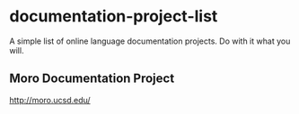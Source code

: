# documentation-project-list
A simple list of online language documentation projects. Do with it what you will.


## Moro Documentation Project

<http://moro.ucsd.edu/>
